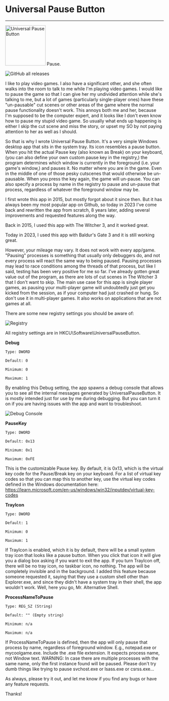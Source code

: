 # Universal Pause Button
------------------------

<img src="https://github.com/ryanries/UniversalPauseButton/blob/master/NiceLogo.png" width="128" height="128" alt="Universal Pause Button"> Pause.

<img alt="GitHub all releases" src="https://img.shields.io/github/downloads/ryanries/UniversalPauseButton/total">

I like to play video games. I also have a significant other, and she often walks into the room to talk to me while I'm playing video games. I would like to pause the game so that I can give her my undivided attention while she's talking to me, but a lot of games (particularly single-player ones) have these "un-pausable" cut scenes or other areas of the game where the normal pause functionality doesn't work.  This annoys both me and her, because I'm supposed to be the computer expert, and it looks like I don't even know how to pause my stupid video game. So usually what ends up happening is either I skip the cut scene and miss the story, or upset my SO by not paying attention to her as well as I should.

So that is why I wrote Universal Pause Button. It's a very simple Windows desktop app that sits in the system tray. Its icon resembles a pause button. When you hit the actual Pause key (also known as Break) on your keyboard, (you can also define your own custom pause key in the registry,) the program determines which window is currently in the foreground (i.e. your game's window,) and pauses it. No matter where you are in the game. Even in the middle of one of those pesky cutscenes that would otherwise be un-pausable. When you press the key again, the game will un-pause. You can also specify a process by name in the registry to pause and un-pause that process, regardless of whatever the foreground window may be.

I first wrote this app in 2015, but mostly forgot about it since then. But it has always been my most popular app on Github, so today in 2023 I've come back and rewritten the app from scratch, 8 years later, adding several improvements and requested features along the way.

Back in 2015, I used this app with The Witcher 3, and it worked great.

Today in 2023, I used this app with Baldur's Gate 3 and it is still working great.

However, your mileage may vary. It does not work with every app/game. "Pausing" processes is something that usually only debuggers do, and not every process will react the same way to being paused. Pausing processes may lead to race conditions among the threads of that process, but like I said, testing has been very positive for me so far. I've already gotten great value out of the program, as there are lots of cut scenes in The Witcher 3 that I don't want to skip. The main use case for this app is single player games, as pausing your multi-player game will undoubtedly just get you kicked from the session, as if your computer had just crashed or hung. So don't use it in multi-player games. It also works on applications that are not games at all.

There are some new registry settings you should be aware of:

![Registry](https://github.com/ryanries/UniversalPauseButton/blob/master/registry.png)

All registry settings are in HKCU\Software\UniversalPauseButton.

**Debug**

    Type: DWORD
	
    Default: 0
	
	Minimum: 0
	
	Maximum: 1
	

By enabling this Debug setting, the app spawns a debug console that allows you to see all the internal messages generated by UniversalPauseButton. It is mostly intended just for use by me during debugging. But you can turn it on if you are having issues with the app and want to troubleshoot.

![Debug Console](https://github.com/ryanries/UniversalPauseButton/blob/master/debugconsole.png)

**PauseKey**

    Type: DWORD
	
    Default: 0x13
	
	Minimum: 0x1
	
	Maximum: 0xFE
	

This is the customizable Pause key. By default, it is 0x13, which is the virtual key code for the Pause/Break key on your keyboard. For a list of virtual key codes so that you can map this to another key, use the virtual key codes defined in the Windows documentation here: https://learn.microsoft.com/en-us/windows/win32/inputdev/virtual-key-codes

**TrayIcon**

    Type: DWORD
	
    Default: 1
	
	Minimum: 0
	
	Maximum: 1


If TrayIcon is enabled, which it is by default, there will be a small system tray icon that looks like a pause button. When you click that icon it will give you a dialog box asking if you want to exit the app. If you turn TrayIcon off, there will be no tray icon, no taskbar icon, no nothing. The app will be completely invisible and in the background. I added this feature because someone requested it, saying that they use a custom shell other than Explorer.exe, and since they didn't have a system tray in their shell, the app wouldn't work. Well, here you go, Mr. Alternative Shell.

**ProcessNameToPause**

    Type: REG_SZ (String)
	
	Default: "" (Empty string)
	
	Minimum: n/a
	
	Maximum: n/a
	

If ProcessNameToPause is defined, then the app will only pause that process by name, regardless of foreground window. E.g., notepad.exe or mycoolgame.exe. Include the .exe file extension. It expects process name, not Window text. WARNING: In case there are multiple processes with the same name, only the first instance found will be paused. Please don't try dumb things like trying to pause svchost.exe or lsass.exe or csrss.exe...


As always, please try it out, and let me know if you find any bugs or have any feature requests.

Thanks!